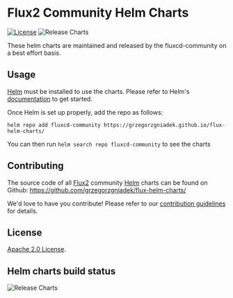 # Flux2 Community Helm Charts

[![License](https://img.shields.io/badge/License-Apache%202.0-blue.svg)](https://opensource.org/licenses/Apache-2.0) ![Release Charts](https://github.com/grzegorzgniadek/flux-helm-charts/workflows/Release%20Charts/badge.svg?branch=main)

These helm charts are maintained and released by the fluxcd-community on a best effort basis.

## Usage

[Helm](https://helm.sh) must be installed to use the charts.
Please refer to Helm's [documentation](https://helm.sh/docs/) to get started.

Once Helm is set up properly, add the repo as follows:

```console
helm repo add fluxcd-community https://grzegorzgniadek.github.io/flux-helm-charts/
```

You can then run `helm search repo fluxcd-community` to see the charts

## Contributing

The source code of all [Flux2](https://fluxcd.io) community [Helm](https://helm.sh) charts can be found on Github: <https://github.com/grzegorzgniadek/flux-helm-charts/>


We'd love to have you contribute! Please refer to our [contribution guidelines](https://github.com/grzegorzgniadek/flux-helm-charts/blob/main/CONTRIBUTING.md) for details.


## License

[Apache 2.0 License](https://github.com/grzegorzgniadek/flux-helm-charts/blob/main/LICENSE).

## Helm charts build status

![Release Charts](https://github.com/grzegorzgniadek/flux-helm-charts/workflows/Release%20Charts/badge.svg?branch=main)